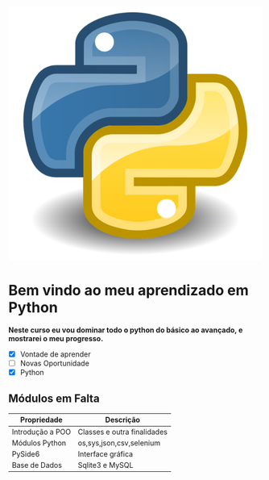 ![Python](main-qimg-3c34cdf16ec036656203b0b961cb1683.webp)
[]()
# Bem vindo ao meu aprendizado em Python 

**Neste curso eu vou dominar todo o python do básico ao avançado, e mostrarei o meu progresso.**

- [X] Vontade de aprender
- [ ] Novas Oportunidade
- [X] Python

## Módulos em Falta
Propriedade | Descrição
----------- | -----------
Introdução a POO | Classes e outra finalidades
Módulos Python | os,sys,json,csv,selenium
PySide6 | Interface gráfica
Base de Dados | Sqlite3 e MySQL
